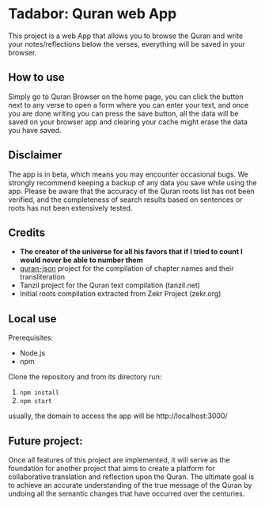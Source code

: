 # Tadabor: Quran web App

This project is a web App that allows you to browse the Quran and write your notes/reflections below the verses, everything will be saved in your browser.

## How to use

Simply go to Quran Browser on the home page, you can click the button next to any verse to open a form where you can enter your text, and once you are done writing you can press the save button, all the data will be saved on your browser app and clearing your cache might erase the data you have saved.

## Disclaimer

The app is in beta, which means you may encounter occasional bugs.
We strongly recommend keeping a backup of any data you save while
using the app. Please be aware that the accuracy of the Quran roots
list has not been verified, and the completeness of search
results based on sentences or roots has not been extensively tested.

## Credits

- **The creator of the universe for all his favors that if I tried to count I would never be able to number them**
- [quran-json](https://github.com/risan/quran-json) project for the compilation of chapter names and their transliteration
- Tanzil project for the Quran text compilation (tanzil.net)
- Initial roots compilation extracted from Zekr Project (zekr.org)

## Local use

Prerequisites:

- Node.js
- npm

Clone the repository and from its directory run:

1. `npm install`
2. `npm start`

usually, the domain to access the app will be http://localhost:3000/

## Future project:

Once all features of this project are implemented, it will serve as the foundation for another project that aims to create a platform for collaborative translation and reflection upon the Quran. The ultimate goal is to achieve an accurate understanding of the true message of the Quran by undoing all the semantic changes that have occurred over the centuries.
